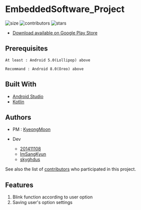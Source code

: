 # EmbeddedSoftware_Project

![size](https://img.shields.io/github/repo-size/201411108/EmbeddedSoftware_Project)
![contributors](https://img.shields.io/github/contributors/201411108/EmbeddedSoftware_Project)
![stars](https://img.shields.io/github/stars/201411108/EmbeddedSoftware_Project?style=plastic)

* [Download available on Google Play Store](https://play.google.com/store/apps/details?id=com.SmuEMSW.smumyeyes)

## Prerequisites

```
At least : Android 5.0(Lollipop) above

Recommand : Android 8.0(Oreo) above
```

## Built With

* [Android Studio](https://developer.android.com/studio)
* [Kotlin](https://kotlinlang.org/)

## Authors

* PM : [KyeongMoon](https://github.com/KyeongMoon)

* Dev
  * [201411108](https://github.com/201411108)
  * [ImSangKyun](https://github.com/ImSangKyun)
  * [skyghdus](https://github.com/skyghdus)

See also the list of [contributors](https://github.com/201411108/EmbeddedSoftware_Project/graphs/contributors) who participated in this project.

## Features

1. Blink function according to user option
2. Saving user's option settings

